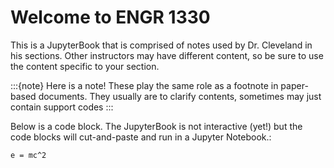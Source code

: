 # Welcome to ENGR 1330 

This is a JupyterBook that is comprised of notes used by Dr. Cleveland in his sections.
Other instructors may have different content, so be sure to use the content specific to your section.

:::{note}
Here is a note! These play the same role as a footnote in paper-based documents.  They usually are to clarify contents, sometimes may just contain support codes
:::

Below is a code block.  The JupyterBook is not interactive (yet!) but the code blocks will cut-and-paste and run in a Jupyter Notebook.:

```
e = mc^2

```

